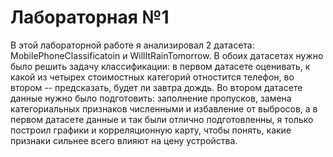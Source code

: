 # Лабораторная №1
В этой лабораторной работе я анализировал 2 датасета: MobilePhoneClassificatoin и WillItRainTomorrow.
В обоих датасетах нужно было решить задачу классификации: в первом датасете оценивать, к какой из четырех стоимостных категорий отностится телефон, во втором -- предсказать, будет ли завтра дождь.
Во втором датасете данные нужно было подготовить: заполнение пропусков, замена категориальных признаков численными и избавление от выбросов, а в первом датасете данные и так были отлично подготовленны, я только построил графики и корреляционную карту, чтобы понять, какие признаки сильнее всего влияют на цену устройства.
